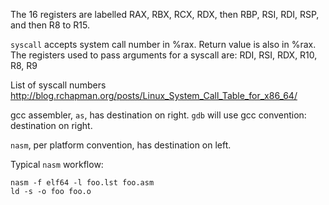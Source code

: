 The 16 registers are labelled RAX, RBX, RCX, RDX, then RBP, RSI,
RDI, RSP, and then R8 to R15.

`syscall` accepts system call number in %rax.
Return value is also in %rax.
The registers used to pass arguments for a syscall are:
RDI, RSI, RDX, R10, R8, R9

List of syscall numbers http://blog.rchapman.org/posts/Linux_System_Call_Table_for_x86_64/

gcc assembler, `as`, has destination on right.
`gdb` will use gcc convention: destination on right.

`nasm`, per platform convention, has destination on left.

Typical `nasm` workflow:

    nasm -f elf64 -l foo.lst foo.asm
    ld -s -o foo foo.o
